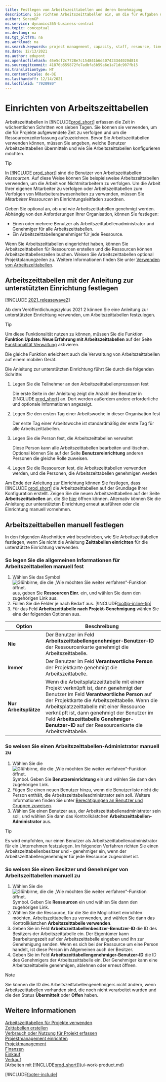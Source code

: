 ```yaml
---
title: Festlegen von Arbeitszeittabellen und deren Genehmigung
description: Sie richten Arbeitszeittabellen ein, um die für Aufgaben und Projekte aufgewendete Zeit zu verfolgen und Ihnen das Projektmanagement, die Stellenbesetzung und die Kapazitätsplanung zu erleichtern.
author: SorenGP
ms.service: dynamics365-business-central
ms.topic: conceptual
ms.devlang: na
ms.tgt_pltfrm: na
ms.workload: na
ms.search.keywords: project management, capacity, staff, resource, time sheet
ms.date: 12/13/2021
ms.author: edupont
ms.openlocfilehash: 46e5cf2c7728e7c154841b6d407423344020d818
ms.sourcegitcommit: 41876b559872fe7adbfa5b59a6e1a71dc907fb15
ms.translationtype: HT
ms.contentlocale: de-DE
ms.lasthandoff: 12/14/2021
ms.locfileid: "7920980"
---
```

# <a name="set-up-time-sheets"></a>Einrichten von Arbeitszeittabellen

Arbeitszeittabellen in [!INCLUDE[prod_short](includes/prod_short.md)] erfassen die Zeit in wöchentlichen Schritten von sieben Tagen. Sie können sie verwenden, um die für Projekte aufgewendete Zeit zu verfolgen und um die Ressourcenzeiterfassung aufzuzeichnen. Bevor Sie Arbeitszeittabellen verwenden können, müssen Sie angeben, welche Benutzer Arbeitszeittabellen übermitteln und wie Sie Arbeitszeittabellen konfigurieren möchten.  

> [!TIP]
> In [!INCLUDE [prod_short](includes/prod_short.md)] sind die Benutzer von Arbeitszeittabellen *Ressourcen*. Auf diese Weise können Sie beispielsweise Arbeitszeittabellen verwenden, um die Arbeit von Nichtmitarbeitern zu verfolgen. Um die Arbeit Ihrer eigenen Mitarbeiter zu verfolgen oder Arbeitszeittabellen zum Verfolgen von Mitarbeiterabwesenheiten zu verwenden, müssen Sie *Mitarbeiter* *Ressourcen* im Einrichtungsleitfaden zuordnen.  

Geben Sie optional an, ob und wie Arbeitszeittabellen genehmigt werden. Abhängig von den Anforderungen Ihrer Organisation, können Sie festlegen:

* Einen oder mehrere Benutzer als Arbeitszeittabellenadministrator und Genehmiger für alle Arbeitszeittabellen.
* Ein Arbeitszeittabellengenehmiger für jede Ressource.

Wenn Sie Arbeitszeittabellen eingerichtet haben, können Sie Arbeitszeittabellen für Ressourcen erstellen und die Ressourcen können Arbeitszeittabellenzeilen buchen. Weisen Sie Arbeitszeittabellen optional Projektplanungzeilen zu. Weitere Informationen finden Sie unter [Verwenden von Arbeitszeittabellen](projects-how-use-time-sheets.md).  

## <a name="set-up-time-sheets-with-the-assisted-setup-guide"></a>Arbeitszeittabellen mit der Anleitung zur unterstützten Einrichtung festlegen

[!INCLUDE [2021_releasewave2](includes/2021_releasewave2.md)]

Ab dem Veröffentlichungszyklus 2021 2 können Sie eine Anleitung zur unterstützten Einrichtung verwenden, um Arbeitszeittabellen festzulegen.  

> [!TIP]
> Um diese Funktionalität nutzen zu können, müssen Sie die Funktion **Funktion Update: Neue Erfahrung mit Arbeitszeittabellen** auf der Seite [Funktionalität Verwaltung](https://businesscentral.dynamics.com/?page=2610) aktivieren.
>
> Die gleiche Funktion erleichtert auch die Verwaltung von Arbeitszeittabellen auf einem mobilen Gerät.

Die Anleitung zur unterstützten Einrichtung führt Sie durch die folgenden Schritte:

1. Legen Sie die Teilnehmer an den Arbeitszeittabellenprozessen fest

    Die erste Seite in der Anleitung zeigt die Anzahl der Benutzer in [!INCLUDE [prod_short](includes/prod_short.md)] an. Dort werden außerdem andere erforderliche und optionale Informationen angezeigt.  
2. Legen Sie den ersten Tag einer Arbeitswoche in dieser Organisation fest

    Der erste Tag einer Arbeitswoche ist standardmäßig der erste Tag für alle Arbeitszeittabellen.
3. Legen Sie die Person fest, die Arbeitszeittabellen verwaltet

    Diese Person kann alle Arbeitszeittabellen bearbeiten und löschen. Optional können Sie auf der Seite **Benutzereinrichtung** anderen Personen die gleiche Rolle zuweisen.
4. Legen Sie die Ressourcen fest, die Arbeitszeittabellen verwenden werden, und die Personen, die Arbeitszeittabellen genehmigen werden

Am Ende der Anleitung zur Einrichtung können Sie festlegen, dass [!INCLUDE [prod_short](includes/prod_short.md)] die Arbeitszeittabellen auf der Grundlage Ihrer Konfiguration erstellt. Zeigen Sie die neuen Arbeitszeittabellen auf der Seite **Arbeitszeittabellen** an, die Sie [hier](https://businesscentral.dynamics.com/?page=951) öffnen können. Alternativ können Sie die Anleitung zur unterstützten Einrichtung erneut ausführen oder die Einrichtung manuell vornehmen.  

## <a name="set-up-time-sheets-manually"></a>Arbeitszeittabellen manuell festlegen

In den folgenden Abschnitten wird beschrieben, wie Sie Arbeitszeittabellen festlegen, wenn Sie nicht die Anleitung **Zeittabellen einrichten** für die unterstützte Einrichtung verwenden.  

### <a name="to-set-up-general-information-for-time-sheets-manually"></a>So legen Sie die allgemeinen Informationen für Arbeitszeittabellen manuell fest

1. Wählen Sie das Symbol ![Glühbirne, die die „Wie möchten Sie weiter verfahren“-Funktion öffnet.](media/ui-search/search_small.png "Was möchten Sie tun?") aus, geben Sie **Ressourcen Einr.** ein, und wählen Sie dann den zugehörigen Link aus.  
2. Füllen Sie die Felder je nach Bedarf aus. [!INCLUDE[tooltip-inline-tip](includes/tooltip-inline-tip_md.md)]
3. Für das Feld **Arbeitszeittabelle nach Projekt-Genehmigung** wählen Sie eine der folgenden Optionen aus.

| Option | Beschreibung |
| --- | --- |
| **Nie** |Der Benutzer im Feld **Arbeitszeittabellengenehmiger-Benutzer-ID** der Ressourcenkarte genehmigt die Arbeitszeittabelle. |
| **Immer** |Der Benutzer im Feld **Verantwortliche Person** der Projektkarte genehmigt die Arbeitszeittabelle. |
| **Nur Arbeitsplätze** |Wenn die Arbeitsplatzzeittabelle mit einem Projekt verknüpft ist, dann genehmigt der Benutzer im Feld **Verantwortliche Person** auf der Projektkarte die Arbeitszeittabelle. Wenn die Arbeitsplatzzeittabelle mit einer Ressource verknüpft ist, dann genehmigt der Benutzer im Feld **Arbeitszeittabelle Genehmiger-Benutzer-ID** auf der Ressourcenkarte die Arbeitszeittabelle. |

### <a name="to-assign-a-time-sheet-administrator-manually"></a>So weisen Sie einen Arbeitszeittabellen-Administrator manuell zu

1. Wählen Sie die ![Glühbirne, die die „Wie möchten Sie weiter verfahren“-Funktion öffnet.](media/ui-search/search_small.png "Was möchten Sie tun?") Symbol. Geben Sie **Benutzereinrichtung** ein und wählen Sie dann den zugehörigen Link.  
2. Fügen Sie einen neuen Benutzer hinzu, wenn die Benutzerliste nicht die Person enthält, die Arbeitszeittabelleadministrator sein soll. Weitere Informationen finden Sie unter [Berechtigungen an Benutzer und Gruppen zuweisen](ui-define-granular-permissions.md).
3. Wählen Sie einen Benutzer aus, der Arbeitszeittabellenadministrator sein soll, und wählen Sie dann das Kontrollkästchen **Arbeitszeittabellen-Administrator** aus.  

> [!TIP]  
> Es wird empfohlen, nur einen Benutzer als Arbeitszeittabellenadministrator für ein Unternehmen festzulegen. Im folgenden Verfahren richten Sie einen Arbeitszeittabellenbesitzer und - genehmiger ein, wenn der Arbeitszeittabellengenehmiger für jede Ressource zugeordnet ist.  

### <a name="to-assign-a-time-sheets-owner-and-approver-manually"></a>So weisen Sie einen Besitzer und Genehmiger von Arbeitszeittabellen manuell zu

1. Wählen Sie die ![Glühbirne, die die „Wie möchten Sie weiter verfahren“-Funktion öffnet.](media/ui-search/search_small.png "Was möchten Sie tun?") Symbol. Geben Sie **Ressourcen** ein und wählen Sie dann den zugehörigen Link.
2. Wählen Sie die Ressource, für die Sie die Möglichkeit einrichten möchten, Arbeitszeittabellen zu verwenden, und wählen Sie dann das Kontrollkästchen **Arbeitszeittabelle verwenden**.  
3. Geben Sie im Feld **Arbeitszeittabellenbesitzer-Benutzer-ID** die ID des Besitzers der Arbeitszeittabelle ein. Der Eigentümer kann Bearbeitungszeit auf der Arbeitszeittabelle eingeben und ihn zur Genehmigung senden. Wenn es sich bei der Ressource um eine Person handelt, ist diese Person im Allgemeinen auch der Besitzer.  
4. Geben Sie im Feld **Arbeitszeittabellengenehmiger-Benutzer-ID** die ID des Genehmigers der Arbeitszeittabelle ein. Der Genehmiger kann eine Arbeitszeittabelle genehmigen, ablehnen oder erneut öffnen.  

> [!NOTE]  
> Sie können die ID des Arbeitszeittabellengenehmigers nicht ändern, wenn Arbeitszeittabellen vorhanden sind, die noch nicht verarbeitet wurden und die den Status **Übermittelt** oder **Offen** haben.

## <a name="see-also"></a>Weitere Informationen

[Arbeitszeittabellen für Projekte verwenden](projects-how-use-time-sheets.md)  
[Zeittabellen erstellen](projects-how-use-time-sheets.md#to-create-time-sheets)  
[Verbrauch oder Nutzung für Projekt erfassen](projects-how-record-job-usage.md)  
[Projektmanagement einrichten](projects-setup-projects.md)  
[Projektmanagement](projects-manage-projects.md)  
[Finanzen](finance.md)  
[Einkauf](purchasing-manage-purchasing.md)  
[Verkauf](sales-manage-sales.md)  
[Arbeiten mit [!INCLUDE[prod_short](includes/prod_short.md)]](ui-work-product.md)  


[!INCLUDE[footer-include](includes/footer-banner.md)]